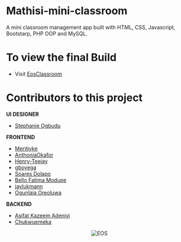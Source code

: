 # Mathisi-mini-classroom
A mini classroom management app built with HTML, CSS, Javascript, Bootstarp, PHP OOP and MySQL.

# To view the final Build
- Visit [EosClassroom](http://eosminiclassroom.000webhostapp.com/)

# Contributors to this project

**UI DESIGNER**
- [Stephanie Ogbudu](https://github.com/StephanieOgbudu)

**FRONTEND**
- [Meritiyke](https://github.com/Meritiyke)
- [AnthoniaOkafor](https://github.com/AnthoniaOkafor)
- [Henry-Teejay](https://github.com/Henry-Teejay)
- [gboyega](https://github.com/gboyega)
- [Soares Dolapo](https://github.com/DolapoSoares)
- [Bello Fatima Modupe](https://github.com/TechieTee)
- [jaylukmann](https://github.com/jaylukmann)
- [Ogunlaja Oreoluwa](https://github.com/Ore-cathy)

**BACKEND**
- [Asifat Kazeem Adeniyi](https://github.com/Kazeeem)
- [Chukwuemeka](https://github.com/Emex4gman)

<div align="center">

![EOS](http://eosminiclassroom.000webhostapp.com/New-Mathisi-Mockup/New-Home.png)

<br>

</div>
